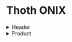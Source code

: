 # Thoth ONIX

<details>
  <summary>Header</summary>
  
  `Mandatory` `Composable`
    
  File information.
  
<details>
  <summary>Sender</summary>
  
  `Mandatory` `Composable`
  
  Information about the entity sending the file.
  
<details>
  <summary>SenderName</summary>
      
  `Mandatory`
  
  The name of the entity sending the file.
  
</details>

<details>
  <summary>EmailAddress</summary>

  `Mandatory`

  Email address of contact at sending entity.
  
</details>

</details>

<details>
  <summary>SentDateTime</summary>
    
  `Mandatory`
  
  Specifies the date and time when the file is being sent.

  YYYYMMDDThhmmss (Date e time) format recommended.
  
</details>

</details>

<details>
  <summary>Product</summary>
  
  `Mandatory` `Composable` `Repeatable`
  
  Information about the publication.

  Mandatory for each publication in the file; at least one `<Product>` tag should be included per file.
  
<details>
  <summary>RecordReference</summary>

  `Mandatory`

  Identify the information record which you send out about that product.

  **ISBN** recommended.
  
</details>

<details>
  <summary>NotificationType</summary>

  `Mandatory`

  Indicates the type of notification or update which you are sending
  
  Default: 03 (Notification confirmed on publication)

</details>

<details>
  <summary>ProductIdentifier</summary>

  `Mandatory` `Composable` `Repeatable`

  An identifier of the product.
    
<details>
  <summary>ProductIDType</summary>
  
  `Mandatory`

  ONIX code specifying the Product Identifier type provided.

  Mandatory in each occurrence of the `<ProductIdentifier>`.

  Available codes:
  <table>
    <tr>
      <th>ONIX Code</th>
      <th>Description</th>
    </tr>
    <tr>
      <td>01</td>
      <td>Proprietary</td>
    </tr>
    <tr>
      <td>06</td>
      <td>DOI</td>
    </tr>
    <tr>
      <td>13</td>
      <td>LCCN</td>
    </tr>
    <tr>
      <td>15</td>
      <td>ISBN-13</td>
    </tr>
    <tr>
      <td>23</td>
      <td>OCLC</td>
    </tr>
  </table>
</details>

<details>
  <summary>IDTypeName</summary>
  
  `Optional`
  
  A name which identifies a proprietary identifier.
  
  Must be used when, and only when, the code in the `<ProductIDType>` element indicates a proprietary identifier (ONIX code 01).
  
</details>

<details>
  <summary>IDValue</summary>

  `Mandatory`

  The identifier value of the type specified in the `<ProductIDType>` element.
  
  Mandatory in each occurrence of the `<ProductIdentifier>`.
  
</details>

</details>

<details>
  <summary>DescriptiveDetail</summary>

  `Mandatory` `Composable`

  Description of the form and content of a product.

  Mandatory in any `<Product>` record.
  
<details>
  <summary>ProductComposition</summary>

  `Mandatory` `Composable`

  ONIX code which indicates whether a product consists of a single item or multiple items. 
  
  Mandatory in an occurrence of `<DescriptiveDetail>`.

  Only `00` (Single-component retail product) currently available.
  
</details>

<details>
  <summary>ProductForm</summary>

  `Mandatory`

  Indicates the primary form of a product.

  Mandatory in an occurrence of `<DescriptiveDetail>`.

  Available codes:
  <table>
    <tr>
      <th>ONIX Code</th>
      <th>Description</th>
    </tr>
    <tr>
      <td>AN</td>
      <td>Downloadable and online audio file</td>
    </tr>
    <tr>
      <td>BB</td>
      <td>Hardback</td>
    </tr>
    <tr>
      <td>BC</td>
      <td>Paperback</td>
    </tr>
    <tr>
      <td>EB</td>
      <td>Digital download and online</td>
    </tr>
  </table>
  
</details>

<details>
  <summary>ProductFormDetail</summary>

  `Optional`

  Specifies the digital format.

  Mandatory when specifying a digital `<ProductForm>` (AN and EB).

  Available codes:

  **AN**
  <table>
    <tr>
      <th>ONIX Code</th>
      <th>Description</th>
    </tr>
    <tr>
      <td>A103</td>
      <td>MP3 format</td>
    </tr>
    <tr>
      <td>A104</td>
      <td>WAV format</td>
    </tr>
  </table>

  **EB**
  <table>
    <tr>
      <th>ONIX Code</th>
      <th>Description</th>
    </tr>
    <tr>
      <td>E100</td>
      <td>Other (use to Fiction Book)</td>
    </tr>
    <tr>
      <td>E101</td>
      <td>EPUB</td>
    </tr>
    <tr>
      <td>E104</td>
      <td>DOCX</td>
    </tr>
    <tr>
      <td>E105</td>
      <td>HTML</td>
    </tr>
    <tr>
      <td>E107</td>
      <td>PDF</td>
    </tr>
    <tr>
      <td>E113</td>
      <td>XHTML</td>
    </tr>
    <tr>
      <td>E116</td>
      <td>Amazon Kindle</td>
    </tr>
    <tr>
      <td>E127</td>
      <td>Mobipocket</td>
    </tr>
  </table>
  
</details>

<details>
  <summary>PrimaryContentType</summary>

  `Mandatory`

  Indicates the primary or only content type included in a product.

  Only code `10` (Text eye-readable) currently available.
  
</details>

<details>
  <summary>Measure</summary>

  `Optional` `Composable` `Repeteable`

  Identifies a measurement and its units, specifying the overall dimensions of a product, including packaging.

<details>
  <summary>MeasureType</summary>

  `Optional`

  ONIX code indicating the dimension which is specified.
  Mandatory in each occurrence of the `<Measure>`.

  Available codes:
  <table>
    <tr>
      <th>ONIX Code</th>
      <th>Description</th>
    </tr>
    <tr>
      <td>01</td>
      <td>Height</td>
    </tr>
    <tr>
      <td>02</td>
      <td>Width</td>
    </tr>
    <tr>
      <td>03</td>
      <td>Thickness</td>
    </tr>
    <tr>
      <td>08</td>
      <td>Unit weight</td>
    </tr>
  </table>
  
</details>
<details>
  <summary>Measurement</summary>

  `Optional`

  The value representing the `<MeasureType>` dimension in the units specified by `<MeasureUnitCode>`.

  Mandatory in each occurrence of the `<Measure>`.
  
</details>
<details>
  <summary>MeasureUnitCode</summary>

  `Optional`

  Indicates the measure unit in which dimensions are given.
  
  Mandatory in each occurrence of the `<Measure>`.

  Available codes:

  **Height, Width and Thickness**
  <table>
    <tr>
      <th>Value</th>
      <th>Description</th>
    </tr>
    <tr>
      <td>cm</td>
      <td>Centimeters</td>
    </tr>
    <tr>
      <td>mm</td>
      <td>Millimeters</td>
    </tr>
    <tr>
      <td>in</td>
      <td>Inches (US)</td>
    </tr>
  </table>

  **Unit weight**
  <table>
    <tr>
      <th>Value</th>
      <th>Description</th>
    </tr>
    <tr>
      <td>gr</td>
      <td>Grams</td>
    </tr>
    <tr>
      <td>oz</td>
      <td>Ounces (US)</td>
    </tr>
  </table>
  
</details>
</details>
    <details>
        <summary>EpubLicense</summary>
        <details>
            <summary>EpubLicenseName</summary>
        </details>
        <details>
            <summary>EpubLicenseExpression</summary>
            <details>
                <summary>EpubLicenseExpressionType</summary>
            </details>
            <details>
                <summary>EpubLicenseExpressionLink</summary>
            </details>
        </details>  
    </details>
    <details>
        <summary>TitleDetail</summary>
        <details>
            <summary>TitleType</summary>
        </details>
        <details>
            <summary>TitleElement</summary>
            <details>
                <summary>TitleElementLevel</summary>
            </details>
            <details>
                <summary>TitleText</summary>
            </details>
            <details>
                <summary>Subtitle</summary>
            </details>
        </details>
    </details>
    <details>
        <summary>Contributor</summary>
        <details>
            <summary>SequenceNumber</summary>
        </details>
        <details>
            <summary>ContributorRole</summary>
        </details>
        <details>
            <summary>NameIdentifier</summary>
            <details>
                <summary>NameIDType</summary>
            </details>
            <details>
                <summary>IDValue</summary>
            </details>
        </details>
        <details>
            <summary>PersonName</summary>
        </details>
        <details>
            <summary>NamesBeforeKey</summary>
        </details>
        <details>
            <summary>KeyNames</summary>
        </details>
        <details>
            <summary>ProfessionalAffiliation</summary>
            <details>
                <summary>ProfessionalPosition</summary>
            </details>
            <details>
                <summary>Affiliation</summary>
            </details>
        </details>
        <details>
            <summary>BiographicalNote</summary>
        </details>
        <details>
            <summary>Website</summary>
            <details>
                <summary>WebsiteRole</summary>
            </details>
            <details>
                <summary>WebsiteDescription</summary>
            </details>
            <details>
                <summary>WebsiteLink</summary>
            </details>
        </details>
    </details>
    <details>
        <summary>Edition</summary>
        <details>
            <summary>EditionNumber</summary>
        </details>
    </details>
    <details>
        <summary>Language</summary>
        <details>
            <summary>LanguageRole</summary>
        </details>
        <details>
            <summary>LanguageCode</summary>
        </details>
    </details>
    <details>
        <summary>Extent</summary>
        <details>
            <summary>ExtentType</summary>
        </details>
        <details>
            <summary>ExtentValue</summary>
        </details>
        <details>
            <summary>ExtentUnit</summary>
        </details>
    </details>
    <details>
        <summary>IllustrationsNote</summary>
    </details>
    <details>
        <summary>AncillaryContent</summary>
        <details>
            <summary>AncillaryContentType</summary>
        </details>
        <details>
            <summary>AncillaryContentDescription</summary>
        </details>
        <details>
            <summary>Number</summary>
        </details>
    </details>
    <details>
        <summary>Subject</summary>
        <details>
            <summary>MainSubject</summary>
        </details>
        <details>
            <summary>SubjectSchemeIdentifier</summary>
        </details>
        <details>
            <summary>SubjectHeadingText</summary>
        </details>
        <details>
            <summary>SubjectCode</summary>
        </details>
    </details>
    <details>
        <summary>Audience</summary>
        <details>
            <summary>AudienceCodeType</summary>
        </details>
        <details>
            <summary>AudienceCodeValue</summary>
        </details>
    </details>
</details>
<details>
    <summary>CollateralDetail</summary>
    <details>
        <summary>TextContent</summary>
        <details>
            <summary>TextType</summary>
        </details>
        <details>
            <summary>ContentAudience</summary>
        </details>
        <details>
            <summary>Text</summary>
        </details>
    </details>
    <details>
        <summary>SupportingResource</summary>
        <details>
            <summary>ResourceContentType</summary>
        </details>
        <details>
            <summary>ContentAudience</summary>
        </details>
        <details>
            <summary>ResourceMode</summary>
        </details>
        <details>
            <summary>ResourceFeature</summary>
            <details>
                <summary>ResourceFeatureType</summary>
            </details>
            <details>
                <summary>FeatureNote</summary>
            </details>
        </details>
        <details>
            <summary>ResourceVersion</summary>
            <details>
                <summary>ResourceForm</summary>
            </details>
            <details>
                <summary>ResourceLink</summary>
            </details>
        </details>
    </details>
</details>
<details>
    <summary>ContentDetail</summary>
    <details>
        <summary>ContentItem</summary>
        <details>
            <summary>LevelSequenceNumber</summary>
        </details>
    </details>
    <details>
        <summary>TextItem</summary>
        <details>
            <summary>TextItemType</summary>
        </details>
        <details>
            <summary>TextItemIdentifier</summary>
            <details>
                <summary>TextItemIDType</summary>
            </details>
            <details>
                <summary>IDValue</summary>
            </details>
        </details>
    </details>
    <details>
        <summary>PageRun</summary>
        <details>
            <summary>FirstPageNumber</summary>
        </details>
        <details>
            <summary>LastPageNumber</summary>
        </details>
    </details>
    <details>
        <summary>NumberOfPages</summary>
    </details>
</details>
<details>
    <summary>PublishingDetail</summary>
    <details>
        <summary>Imprint</summary>
        <details>
            <summary>ImprintName</summary>
            <details>
                <summary>ImprintIdentifier</summary>
                <details>
                    <summary>ImprintIDType</summary>
                </details>
                <details>
                    <summary>IDTypeName</summary>
                </details>
                <details>
                    <summary>IDValue</summary>
                </details>
            </details>
        </details>
    </details>
    <details>
        <summary>Publisher</summary>
        <details>
            <summary>PublishingRole</summary>
        </details>
        <details>
            <summary>PublisherIdentifier</summary>
            <details>
                <summary>PublisherIDType</summary>
            </details>
            <details>
                <summary>IDValue</summary>
            </details>
        </details>
        <details>
            <summary>PublisherName</summary>
        </details>
        <details>
            <summary>Website</summary>
            <details>
                <summary>WebsiteRole</summary>
            </details>
            <details>
                <summary>WebsiteDescription</summary>
            </details>
            <details>
                <summary>WebsiteLink</summary>
            </details>
        </details>
        <details>
            <summary>Funding</summary>
            <details>
                <summary>FundingIdentifier</summary>
                <details>
                    <summary>FundingIDType</summary>
                </details>
                <details>
                    <summary>IDTypeName</summary>
                </details>
                <details>
                    <summary>IDValue</summary>
                </details>
            </details>
        </details>
    </details>
    <details>
        <summary>CityOfPublication</summary>
    </details>
    <details>
        <summary>PublishingStatus</summary>
    </details>
    <details>
        <summary>PublishingDate</summary>
        <details>
            <summary>PublishingDateRole</summary>
        </details>
        <details>
            <summary>Date</summary>
        </details>
    </details>
    <details>
        <summary>CopyrightStatement</summary>
        <details>
            <summary>CopyrightOwner</summary>
            <details>
                <summary>PersonName</summary>
            </details>
        </details>
    </details>
    <details>
        <summary>SalesRights</summary>
        <details>
            <summary>SalesRightsType</summary>
        </details>
        <details>
            <summary>Territory</summary>
            <details>
                <summary>RegionsIncluded</summary>
            </details>
        </details>
    </details>
</details>
<details>
    <summary>RelatedMaterial</summary>
    <details>
        <summary>RelatedWork</summary>
        <details>
            <summary>WorkRelationCode</summary>
        </details>
        <details>
            <summary>WorkIdentifier</summary>
            <details>
                <summary>WorkIDType</summary>
            </details>
            <details>
                <summary>IDValue</summary>
            </details>
        </details>
    </details>
    <details>
        <summary>RelatedProduct</summary>
        <details>
            <summary>ProductRelationCode</summary>
        </details>
        <details>
            <summary>ProductIdentifier</summary>
            <details>
                <summary>ProductIDType</summary>
            </details>
            <details>
                <summary>IDTypeName</summary>
            </details>
            <details>
                <summary>IDValue</summary>
            </details>
        </details>
    </details>
</details>
<details>
    <summary>ProductSupply</summary>
    <details>
        <summary>Market</summary>
        <details>
            <summary>Territory</summary>
            <details>
                <summary>RegionsIncluded</summary>
            </details>
        </details>
    </details>
    <details>
        <summary>SupplyDetail</summary>
        <details>
            <summary>Supplier</summary>
            <details>
                <summary>SupplierRole</summary>
            </details>
            <details>
                <summary>SupplierName</summary>
            </details>
            <details>
                <summary>Website</summary>
                <details>
                    <summary>WebsiteRole</summary>
                </details>
                <details>
                    <summary>WebsiteDescription</summary>
                </details>
                <details>
                    <summary>WebsiteLink</summary>
                </details>
            </details>
        </details>
        <details>
            <summary>ProductAvailability</summary>
        </details>
        <details>
            <summary>SupplyDate</summary>
            <details>
                <summary>SupplyDateRole</summary>
            </details>
        </details>
        <details>
            <summary>UnpricedItemType</summary>
        </details>
        <details>
            <summary>Price</summary>
            <details>
                <summary>PriceType</summary>
            </details>
            <details>
                <summary>PriceAmount</summary>
            </details>
            <details>
                <summary>CurrencyCode</summary>
            </details>
            <details>
                <summary>Territory</summary>
                <details>
                    <summary>RegionsIncluded</summary>
                </details>
            </details>
        </details>
    </details>
</details>
</details>
